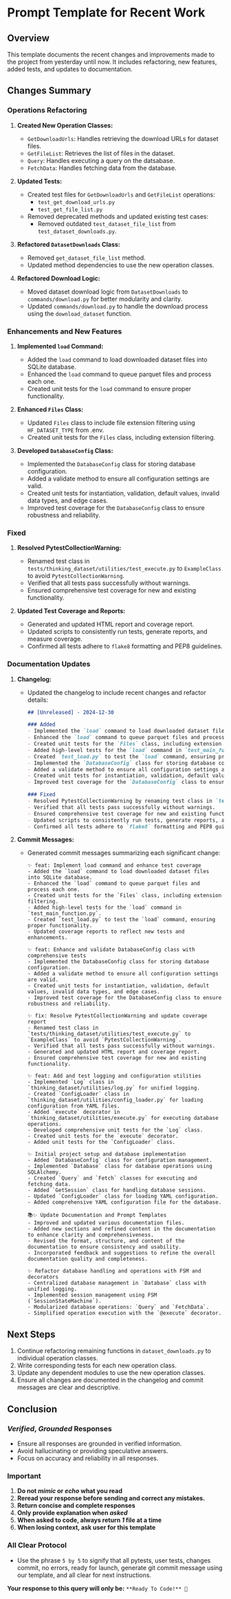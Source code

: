 # Prompt Template for Recent Work

## Overview
This template documents the recent changes and improvements made to the project from yesterday until now. It includes refactoring, new features, added tests, and updates to documentation.

## Changes Summary

### Operations Refactoring
1. **Created New Operation Classes:**
   - `GetDownloadUrls`: Handles retrieving the download URLs for dataset files.
   - `GetFileList`: Retrieves the list of files in the dataset.
   - `Query`: Handles executing a query on the datsabase.
   - `FetchData`: Handles fetching data from the database.

2. **Updated Tests:**
   - Created test files for `GetDownloadUrls` and `GetFileList` operations:
     - `test_get_download_urls.py`
     - `test_get_file_list.py`
   - Removed deprecated methods and updated existing test cases:
     - Removed outdated `test_dataset_file_list` from `test_dataset_downloads.py`.

3. **Refactored `DatasetDownloads` Class:**
   - Removed `get_dataset_file_list` method.
   - Updated method dependencies to use the new operation classes.

4. **Refactored Download Logic:**
   - Moved dataset download logic from `DatasetDownloads` to `commands/download.py` for better modularity and clarity.
   - Updated `commands/download.py` to handle the download process using the `download_dataset` function.

### Enhancements and New Features
1. **Implemented `load` Command:**
   - Added the `load` command to load downloaded dataset files into SQLite database.
   - Enhanced the `load` command to queue parquet files and process each one.
   - Created unit tests for the `load` command to ensure proper functionality.

2. **Enhanced `Files` Class:**
   - Updated `Files` class to include file extension filtering using `HF_DATASET_TYPE` from .env.
   - Created unit tests for the `Files` class, including extension filtering.

3. **Developed `DatabaseConfig` Class:**
   - Implemented the `DatabaseConfig` class for storing database configuration.
   - Added a validate method to ensure all configuration settings are valid.
   - Created unit tests for instantiation, validation, default values, invalid data types, and edge cases.
   - Improved test coverage for the `DatabaseConfig` class to ensure robustness and reliability.

### Fixed
1. **Resolved PytestCollectionWarning:**
   - Renamed test class in `tests/thinking_dataset/utilities/test_execute.py` to `ExampleClass` to avoid `PytestCollectionWarning`.
   - Verified that all tests pass successfully without warnings.
   - Ensured comprehensive test coverage for new and existing functionality.

2. **Updated Test Coverage and Reports:**
   - Generated and updated HTML report and coverage report.
   - Updated scripts to consistently run tests, generate reports, and measure coverage.
   - Confirmed all tests adhere to `flake8` formatting and PEP8 guidelines.

### Documentation Updates
1. **Changelog:**
   - Updated the changelog to include recent changes and refactor details:
     ```markdown
     ## [Unreleased] - 2024-12-30
     
     ### Added
     - Implemented the `load` command to load downloaded dataset files into SQLite database.
     - Enhanced the `load` command to queue parquet files and process each one.
     - Created unit tests for the `Files` class, including extension filtering.
     - Added high-level tests for the `load` command in `test_main_function.py`.
     - Created `test_load.py` to test the `load` command, ensuring proper functionality.
     - Implemented the `DatabaseConfig` class for storing database configuration.
     - Added a validate method to ensure all configuration settings are valid.
     - Created unit tests for instantiation, validation, default values, invalid data types, and edge cases.
     - Improved test coverage for the `DatabaseConfig` class to ensure robustness and reliability.
     
     ### Fixed
     - Resolved PytestCollectionWarning by renaming test class in `tests/thinking_dataset/utilities/test_execute.py` to `ExampleClass`.
     - Verified that all tests pass successfully without warnings.
     - Ensured comprehensive test coverage for new and existing functionality.
     - Updated scripts to consistently run tests, generate reports, and measure coverage.
     - Confirmed all tests adhere to `flake8` formatting and PEP8 guidelines.
     ```

2. **Commit Messages:**
   - Generated commit messages summarizing each significant change:
     ```plaintext
     ✨ feat: Implement load command and enhance test coverage
     - Added the `load` command to load downloaded dataset files into SQLite database.
     - Enhanced the `load` command to queue parquet files and process each one.
     - Created unit tests for the `Files` class, including extension filtering.
     - Added high-level tests for the `load` command in `test_main_function.py`.
     - Created `test_load.py` to test the `load` command, ensuring proper functionality.
     - Updated coverage reports to reflect new tests and enhancements.
     
     ✨ feat: Enhance and validate DatabaseConfig class with comprehensive tests
     - Implemented the DatabaseConfig class for storing database configuration.
     - Added a validate method to ensure all configuration settings are valid.
     - Created unit tests for instantiation, validation, default values, invalid data types, and edge cases.
     - Improved test coverage for the DatabaseConfig class to ensure robustness and reliability.
     
     ✨ fix: Resolve PytestCollectionWarning and update coverage report
     - Renamed test class in `tests/thinking_dataset/utilities/test_execute.py` to `ExampleClass` to avoid `PytestCollectionWarning`.
     - Verified that all tests pass successfully without warnings.
     - Generated and updated HTML report and coverage report.
     - Ensured comprehensive test coverage for new and existing functionality.
     
     ✨ feat: Add and test logging and configuration utilities
     - Implemented `Log` class in `thinking_dataset/utilities/log.py` for unified logging.
     - Created `ConfigLoader` class in `thinking_dataset/utilities/config_loader.py` for loading configuration from YAML files.
     - Added `execute` decorator in `thinking_dataset/utilities/execute.py` for executing database operations.
     - Developed comprehensive unit tests for the `Log` class.
     - Created unit tests for the `execute` decorator.
     - Added unit tests for the `ConfigLoader` class.
     
     ✨ Initial project setup and database implementation
     - Added `DatabaseConfig` class for configuration management.
     - Implemented `Database` class for database operations using SQLAlchemy.
     - Created `Query` and `Fetch` classes for executing and fetching data.
     - Added `GetSession` class for handling database sessions.
     - Updated `ConfigLoader` class for loading YAML configuration.
     - Added comprehensive YAML configuration file for the database.
     
     📚✨ Update Documentation and Prompt Templates
     - Improved and updated various documentation files.
     - Added new sections and refined content in the documentation to enhance clarity and comprehensiveness.
     - Revised the format, structure, and content of the documentation to ensure consistency and usability.
     - Incorporated feedback and suggestions to refine the overall documentation quality and completeness.
     
     ✨ Refactor database handling and operations with FSM and decorators
     - Centralized database management in `Database` class with unified logging.
     - Implemented session management using FSM (`SessionStateMachine`).
     - Modularized database operations: `Query` and `FetchData`.
     - Simplified operation execution with the `@execute` decorator.
     ```

## Next Steps
1. Continue refactoring remaining functions in `dataset_downloads.py` to individual operation classes.
2. Write corresponding tests for each new operation class.
3. Update any dependent modules to use the new operation classes.
4. Ensure all changes are documented in the changelog and commit messages are clear and descriptive.

## Conclusion

### *Verified*, *Grounded* Responses
- Ensure all responses are grounded in verified information.
- Avoid hallucinating or providing speculative answers.
- Focus on accuracy and reliability in all responses.

### Important
1. **Do not *mimic* or *echo* what you read**
2. **Reread your response before sending and correct any mistakes.**
3. **Return concise and complete responses**
4. **Only provide explanation when *asked***
5. **When asked to code, always return *1* file at a time**
6. **When losing context, ask user for this template**

### All Clear Protocol
- Use the phrase `5 by 5` to signify that all pytests, user tests, changes commit, no errors, ready for launch, generate git commit message using our template, and all clear for next instructions.

**Your response to this query will only be:** `**Ready To Code!** 🚀`
